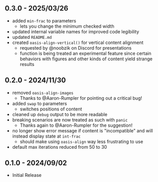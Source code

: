## 0.3.0 - 2025/03/26
- added `min-frac` to parameters
    - lets you change the minimum checked width
- updated internal variable names for improved code legibility
- updated `README.md`
- created `oasis-align-vertical()` for vertical content alignment
    - requested by @noobzik on Discord for presentations
    - function is being treated an experimental feature since certain behaviors with figures and other kinds of content yield strange results

## 0.2.0 - 2024/11/30
- removed `oasis-align-images`
    - Thanks to @Aaron-Rumpler for pointing out a critical bug!
- added `swap` to parameters
    - switches positions of content
- cleaned up `debug` output to be more readable
- breaking scenarios are now treated as such with `panic`
    - Thanks again to @Aaron-Rumpler for the suggestion!
- no longer show error message if content is "incompatible" and will instead display state at `int-frac`
    - should make using `oasis-align` way less frustrating to use
- default max iterations reduced from 50 to 30

## 0.1.0 - 2024/09/02
- Initial Release